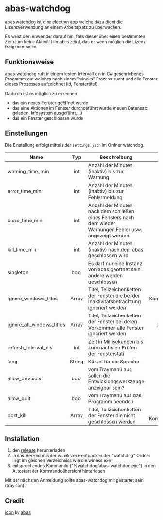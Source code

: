 
# abas-watchdog

abas watchdog ist eine [electron app](https://electron.atom.io/) welche
dazu dient die Lizenzverwendung an einem Arbeitsplatz zu überwachen.

Es weist den Anwender darauf hin, falls dieser über einen bestimmten Zeitraum keine Aktivität im abas zeigt,
das er wenn möglich die Lizenz freigeben sollte.

## Funktionsweise

abas-watchdog ruft in einem festen Intervall ein in C# geschriebenes Programm auf
welches nach einem "wineks" Prozess sucht und alle Fenster dieses Prozesses
aufzeichnet (id, Fenstertitel).

Dadurch ist es möglich zu erkennen
- das ein neues Fenster geöffnet wurde
- das eine Aktionen im Fenster durchgeführt wurde (neuen Datensatz geladen, Infosystem ausgeführt,...)
- das ein Fenster geschlossen wurde

## Einstellungen

Die Einstellung erfolgt mittels der `settings.json` im Ordner watchdog.

| Name                      |   Typ  | Beschreibung                                                                                                | Standardwert                               |
|---------------------------|:------:|-------------------------------------------------------------------------------------------------------------|:------------------------------------------:|
| warning_time_min          |   int  | Anzahl der Minuten (inaktiv) bis zur Warnung                                                                |                       10                   |
| error_time_min            |   int  | Anzahl der Minuten (inaktiv) bis zur Fehlermeldung                                                          |                       15                   |
| close_time_min            |   int  | Anzahl der Minuten nach dem schließen eines Fensters nach dem wieder Warnungen,Fehler usw. angezeigt werden |                        1                   |
| kill_time_min             |   int  | Anzahl der Minuten (inaktiv) nach dem abas geschlossen wird                                                 |                        0                   |
| singleton                 |  bool  | Es darf nur eine Instanz von abas geöffnet sein andere werden geschlossen                                   |                      false                 |
| ignore_windows_titles     |  Array | Titel, Teilzeichenketten der Fenster die bei der Inaktivitätsbetrachtung ignoriert werden                   | ["abas ERP Kommandoübersicht", "abas ERP"] |
| ignore_all_windows_titles |  Array | Titel, Teilzeichenketten der Fenster bei deren Vorkommen alle Fenster ignoriert werden                      |                ["bitte warten"]            |
| refresh_interval_ms       |   int  | Zeit in Millisekunden bis zum nächsten Prüfen der Fensterstati                                              |                    500                     |
| lang                      | String | Kürzel für die Sprache                                                                                      |                     de                     |
| allow_devtools            |  bool  | vom Traymenü aus sollen die Entwicklungswerkzeuge anzeigbar sein?                                           |                     true                   |
| allow_quit                |  bool  | vom Traymenü aus das Programm beenden                                                                       |                     true                   |
| dont_kill                 |  Array | Titel, Teilzeichenketten der Fenster die nicht geschlossen werden                                           | ["abas ERP Kommandoübersicht"]             |

## Installation

1. den [release](https://github.com/mrothenbuecher/abas-watchdog/releases) herunterladen
2. in das Verzeichnis der wineks.exe entpacken der "watchdog" Ordner liegt im gleichen Verzeichniss wie die wineks.exe
3. entsprechendes Kommando ("%watchdog/abas-watchdog.exe") in den Autostart der Kommandoübersicht hinterlegen

Mit der nächsten Anmeldung sollte abas-watchdog mit gestartet sein (trayicon).

## Credit

[icon](https://github.com/mrothenbuecher/abas-watchdog/blob/master/images/abas.png) by [abas](http://abas-erp.com/)
